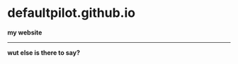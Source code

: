 # defaultpilot.github.io
<strong>my website</strong>
<hr>
<strong>wut else is there to say?</strong>
